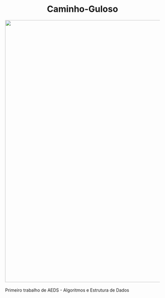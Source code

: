 <h1 align="center"> Caminho-Guloso </h1>
<div align=center>
<img src="https://user-images.githubusercontent.com/127882640/226417972-cf63390e-890e-447b-97fc-6859041b1581.png" width="850px">
</div>
<br>Primeiro trabalho de AEDS - Algoritmos e Estrutura de Dados 
